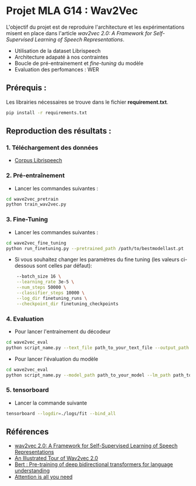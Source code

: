 # Projet MLA G14 : Wav2Vec

L'objectif du projet est de reproduire l'architecture et les expérimentations misent en place dans l'article *wav2vec 2.0: A Framework for Self-Supervised Learning of Speech Representations*.
- Utilisation de la dataset Librispeech
- Architecture adapaté à nos contraintes
- Boucle de pré-entrainement et *fine-tuning* du modèle
- Evaluation des perfomances : WER

## Prérequis :
Les librairies nécessaires se trouve dans le fichier **requirement.txt**.  

```bash
pip install -r requirements.txt
```

## Reproduction des résultats :

### 1. Téléchargement des données
- [Corpus Librispeech](https://www.openslr.org/12) 

### 2. Pré-entraînement
- Lancer les commandes suivantes :
```bash
cd wave2vec_pretrain
python train_wav2vec.py
```
### 3. Fine-Tuning
- Lancer les commandes suivantes :
```bash
cd wave2vec_fine_tuning
python run_finetuning.py --pretrained_path /path/to/bestmodellast.pt
```
- Si vous souhaitez changer les paramètres du fine tuning (les valeurs ci-dessous sont celles par défaut):
```bash
    --batch_size 16 \
    --learning_rate 3e-5 \
    --num_steps 50000 \
    --classifier_steps 10000 \
    --log_dir finetuning_runs \
    --checkpoint_dir finetuning_checkpoints
```
### 4. Evaluation
- Pour lancer l'entrainement du décodeur
```bash
cd wave2vec_eval
python script_name.py --text_file path_to_your_text_file --output_path path_to_save_model --batch_size 64 --num_epochs 10 --learning_rate 0.0003
```
- Pour lancer l'évaluation du modèle
```bash
cd wave2vec_eval
python script_name.py --model_path path_to_your_model --lm_path path_to_your_language_model --vocab_path path_to_vocabulary_file --beam_size 100 --lm_weight 0.3 --word_score -1.0 --output_file evaluation_results.txt --data_dir /path/to/librispeech/data --cache_dir /path/to/cache
```
### 5. tensorboard
- Lancer la commande suivante
```bash
tensorboard --logdir=./logs/fit --bind_all
```

## Références
- [wav2vec 2.0: A Framework for Self-Supervised Learning of Speech Representations](https://arxiv.org/pdf/2006.11477)
- [An Illustrated Tour of Wav2vec 2.0](https://jonathanbgn.com/2021/09/30/illustrated-wav2vec-2.html)
- [Bert : Pre-training of deep bidirectional transformers for language understanding](https://arxiv.org/pdf/1810.04805)
- [Attention is all you need](https://arxiv.org/pdf/1706.03762)
